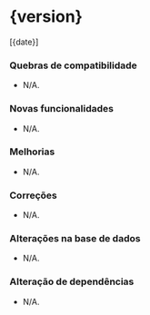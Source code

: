 # {version}
[{date}]

### Quebras de compatibilidade
* N/A.

### Novas funcionalidades
* N/A.

### Melhorias
* N/A.

### Correções
* N/A.

### Alterações na base de dados
* N/A.

### Alteração de dependências
* N/A.
